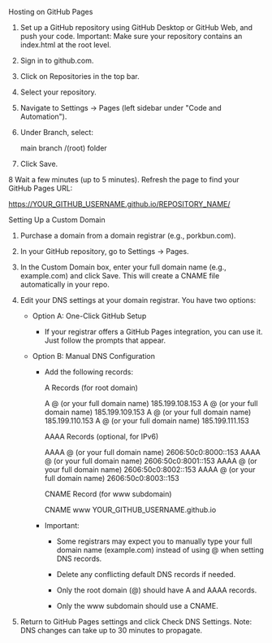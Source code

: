 Hosting on GitHub Pages

1. Set up a GitHub repository using GitHub Desktop or GitHub Web, and push your code.
   Important: Make sure your repository contains an index.html at the root level.

2. Sign in to github.com.

3. Click on Repositories in the top bar.

4. Select your repository.

5. Navigate to Settings → Pages (left sidebar under "Code and Automation").

6. Under Branch, select:

    main branch
    /(root) folder

7. Click Save.

8 Wait a few minutes (up to 5 minutes). Refresh the page to find your GitHub Pages URL:

https://YOUR_GITHUB_USERNAME.github.io/REPOSITORY_NAME/




Setting Up a Custom Domain

1. Purchase a domain from a domain registrar (e.g., porkbun.com).

2. In your GitHub repository, go to Settings → Pages.

3. In the Custom Domain box, enter your full domain name (e.g., example.com) and click Save.
   This will create a CNAME file automatically in your repo.

4. Edit your DNS settings at your domain registrar. You have two options:

   - Option A: One-Click GitHub Setup

        - If your registrar offers a GitHub Pages integration, you can use it.
          Just follow the prompts that appear.

   - Option B: Manual DNS Configuration

        - Add the following records:

            A Records (for root domain)

            A   @ (or your full domain name)   185.199.108.153
            A   @ (or your full domain name)   185.199.109.153
            A   @ (or your full domain name)   185.199.110.153
            A   @ (or your full domain name)   185.199.111.153

            AAAA Records (optional, for IPv6)

            AAAA   @ (or your full domain name)   2606:50c0:8000::153
            AAAA   @ (or your full domain name)   2606:50c0:8001::153
            AAAA   @ (or your full domain name)   2606:50c0:8002::153
            AAAA   @ (or your full domain name)   2606:50c0:8003::153

            CNAME Record (for www subdomain)

            CNAME   www   YOUR_GITHUB_USERNAME.github.io

        - Important:
            - Some registrars may expect you to manually type your full domain name (example.com) instead of using @ when setting DNS records.

            - Delete any conflicting default DNS records if needed.

            - Only the root domain (@) should have A and AAAA records.

            - Only the www subdomain should use a CNAME.

5. Return to GitHub Pages settings and click Check DNS Settings.
   Note: DNS changes can take up to 30 minutes to propagate.
